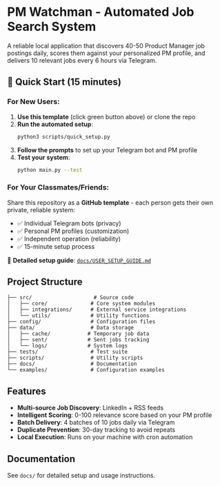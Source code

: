 # PM Watchman - Automated Job Search System

A reliable local application that discovers 40-50 Product Manager job postings daily, scores them against your personalized PM profile, and delivers 10 relevant jobs every 6 hours via Telegram.

## 🚀 Quick Start (15 minutes)

### For New Users:
1. **Use this template** (click green button above) or clone the repo
2. **Run the automated setup**:
   ```bash
   python3 scripts/quick_setup.py
   ```
3. **Follow the prompts** to set up your Telegram bot and PM profile
4. **Test your system**:
   ```bash
   python main.py --test
   ```

### For Your Classmates/Friends:
Share this repository as a **GitHub template** - each person gets their own private, reliable system:
- ✅ Individual Telegram bots (privacy)
- ✅ Personal PM profiles (customization) 
- ✅ Independent operation (reliability)
- ✅ 15-minute setup process

📖 **Detailed setup guide**: [`docs/USER_SETUP_GUIDE.md`](docs/USER_SETUP_GUIDE.md)

## Project Structure

```
├── src/                    # Source code
│   ├── core/              # Core system modules
│   ├── integrations/      # External service integrations
│   └── utils/             # Utility functions
├── config/                # Configuration files
├── data/                  # Data storage
│   ├── cache/            # Temporary job data
│   ├── sent/             # Sent jobs tracking
│   └── logs/             # System logs
├── tests/                 # Test suite
├── scripts/               # Utility scripts
├── docs/                  # Documentation
└── examples/              # Configuration examples
```

## Features

- **Multi-source Job Discovery**: LinkedIn + RSS feeds
- **Intelligent Scoring**: 0-100 relevance score based on your PM profile
- **Batch Delivery**: 4 batches of 10 jobs daily via Telegram
- **Duplicate Prevention**: 30-day tracking to avoid repeats
- **Local Execution**: Runs on your machine with cron automation

## Documentation

See `docs/` for detailed setup and usage instructions.